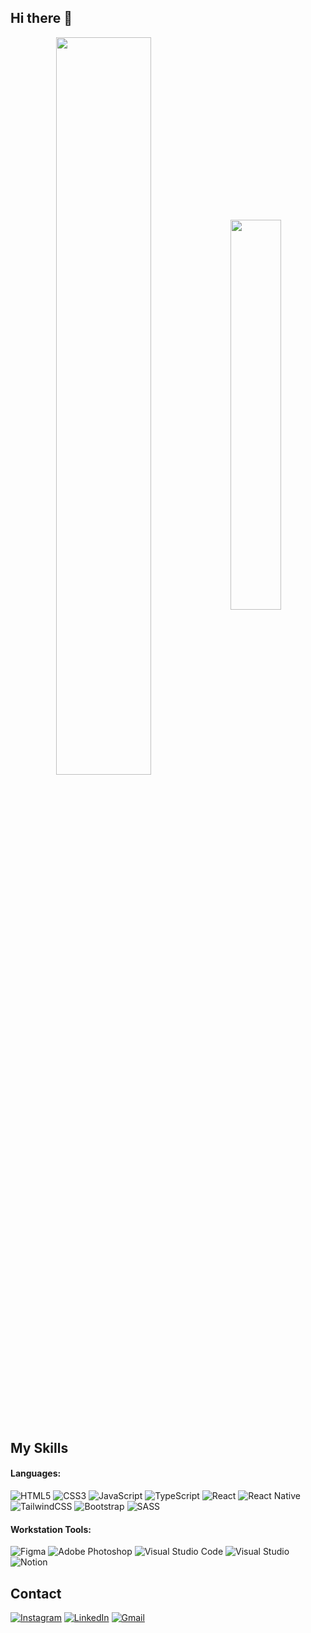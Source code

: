 ## Hi there 👋

<div align="center" style="margin-bottom:100px">
<img width=55% align="center" src="https://github-readme-streak-stats.herokuapp.com?user=brunoglvm&mode=weekly&theme=radical" />
<img width=40% align="center" src="https://github-readme-stats.vercel.app/api/top-langs/?username=brunoglvm&layout=compact&theme=radical" />
 </div>

## My Skills

#### Languages:

![HTML5](https://img.shields.io/badge/html5-%23E34F26.svg?style=for-the-badge&logo=html5&logoColor=white) ![CSS3](https://img.shields.io/badge/css3-%231572B6.svg?style=for-the-badge&logo=css3&logoColor=white) ![JavaScript](https://img.shields.io/badge/JavaScript-F7DF1E?style=for-the-badge&logo=javascript&logoColor=black) ![TypeScript](https://img.shields.io/badge/typescript-%23007ACC.svg?style=for-the-badge&logo=typescript&logoColor=white) ![React](https://img.shields.io/badge/react-%2320232a.svg?style=for-the-badge&logo=react&logoColor=%2361DAFB) ![React Native](https://img.shields.io/badge/react_native-%2320232a.svg?style=for-the-badge&logo=react&logoColor=%2361DAFB) ![TailwindCSS](https://img.shields.io/badge/tailwindcss-%2338B2AC.svg?style=for-the-badge&logo=tailwind-css&logoColor=white) ![Bootstrap](https://img.shields.io/badge/bootstrap-%238511FA.svg?style=for-the-badge&logo=bootstrap&logoColor=white) ![SASS](https://img.shields.io/badge/SASS-hotpink.svg?style=for-the-badge&logo=SASS&logoColor=white)

#### Workstation Tools:

![Figma](https://img.shields.io/badge/figma-%23F24E1E.svg?style=for-the-badge&logo=figma&logoColor=white) ![Adobe Photoshop](https://img.shields.io/badge/adobe%20photoshop-%2331A8FF.svg?style=for-the-badge&logo=adobe%20photoshop&logoColor=white) ![Visual Studio Code](https://img.shields.io/badge/Visual%20Studio%20Code-0078d7.svg?style=for-the-badge&logo=visual-studio-code&logoColor=white) ![Visual Studio](https://img.shields.io/badge/Visual%20Studio-5C2D91.svg?style=for-the-badge&logo=visual-studio&logoColor=white) ![Notion](https://img.shields.io/badge/Notion-%23000000.svg?style=for-the-badge&logo=notion&logoColor=white)

## Contact

[![Instagram](https://img.shields.io/badge/Instagram-%23E4405F.svg?style=for-the-badge&logo=Instagram&logoColor=white)](https://instagram.com/brunoglvm) [![LinkedIn](https://img.shields.io/badge/linkedin-%230077B5.svg?style=for-the-badge&logo=linkedin&logoColor=white)](https://linkedin.com/in/brunoglvm) [![Gmail](https://img.shields.io/badge/Gmail-D14836?style=for-the-badge&logo=gmail&logoColor=white)](mailto:contato.bgalvaomiranda302@gmail.com)
